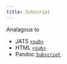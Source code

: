 ```yaml
---
title: Subscript
---
```


Analagous to

- JATS [`<sub>`](https://jats.nlm.nih.gov/archiving/tag-library/1.1/element/sub.html)
- HTML [`<sub>`](https://developer.mozilla.org/en-US/docs/Web/HTML/Element/sub)
- Pandoc [`Subscript`](https://github.com/jgm/pandoc-types/blob/1.17.5.4/Text/Pandoc/Definition.hs#L260)
